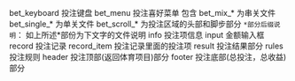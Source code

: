 <!--
 * @Description: 投注模板文件
-->

bet_keyboard 投注键盘
bet_menu 投注喜好菜单
包含 bet_mix_* 为串关文件 bet_single_* 为单关文件 bet_scroll_* 为投注区域的头部和脚步部分
`*部分后缀说明`：
如上所述*部份为下文字的文件说明
info 投注项信息
input 金额输入框
record 投注记录
record_item 投注记录里面的投注项
result 投注结果部分
rules 投注规则
header 投注顶部(返回体育项目)部分
footer 投注底部(总投注，总收益)部分
